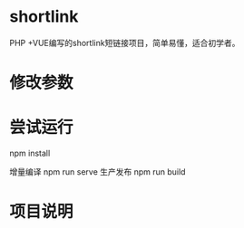 # shortlink
PHP +VUE编写的shortlink短链接项目，简单易懂，适合初学者。


# 修改参数


# 尝试运行
npm install

增量编译
npm run serve
生产发布
npm run build

# 项目说明



